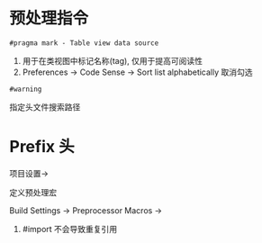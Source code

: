 # 预处理指令

`#pragma mark - Table view data source`

1. 用于在类视图中标记名称(tag), 仅用于提高可阅读性
2. Preferences -> Code Sense -> Sort list alphabetically 取消勾选

`#warning`

指定头文件搜索路径

# Prefix 头

项目设置->

定义预处理宏

Build Settings -> Preprocessor Macros ->

1. #import 不会导致重复引用
